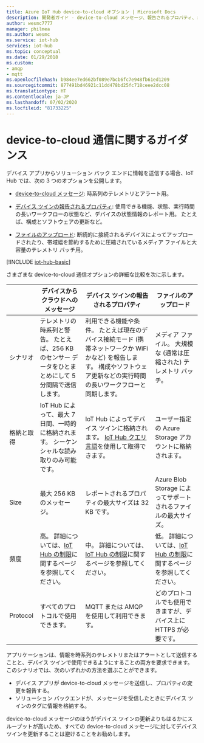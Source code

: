 ```yaml
---
title: Azure IoT Hub device-to-cloud オプション | Microsoft Docs
description: 開発者ガイド - device-to-cloud メッセージ、報告されるプロパティ、または cloud-to-device 通信のファイルのアップロードを使用するタイミングに関するガイダンスです。
author: wesmc7777
manager: philmea
ms.author: wesmc
ms.service: iot-hub
services: iot-hub
ms.topic: conceptual
ms.date: 01/29/2018
ms.custom:
- amqp
- mqtt
ms.openlocfilehash: b984ee7ed662bf089e7bcb6fc7e948fb61ed1209
ms.sourcegitcommit: 877491bd46921c11dd478bd25fc718ceee2dcc08
ms.translationtype: HT
ms.contentlocale: ja-JP
ms.lasthandoff: 07/02/2020
ms.locfileid: "81733225"
---
```

# <a name="device-to-cloud-communications-guidance"></a>device-to-cloud 通信に関するガイダンス

デバイス アプリからソリューション バック エンドに情報を送信する場合、IoT Hub では、次の 3 つのオプションを公開します。

* [device-to-cloud メッセージ](iot-hub-devguide-messages-d2c.md): 時系列のテレメトリとアラート用。

* [デバイス ツインの報告されるプロパティ](iot-hub-devguide-device-twins.md): 使用できる機能、状態、実行時間の長いワークフローの状態など、デバイスの状態情報のレポート用。 たとえば、構成とソフトウェアの更新など。

* [ファイルのアップロード](iot-hub-devguide-file-upload.md): 断続的に接続されるデバイスによってアップロードされたり、帯域幅を節約するために圧縮されているメディア ファイルと大容量のテレメトリ バッチ用。

[!INCLUDE [iot-hub-basic](../../includes/iot-hub-basic-partial.md)]

さまざまな device-to-cloud 通信オプションの詳細な比較を次に示します。

|  | デバイスからクラウドへのメッセージ | デバイス ツインの報告されるプロパティ | ファイルのアップロード |
| ---- | ------- | ---------- | ---- |
| シナリオ | テレメトリの時系列と警告。 たとえば、256 KB のセンサー データをひとまとめにして 5 分間隔で送信します。 | 利用できる機能や条件。 たとえば現在のデバイス接続モード (携帯ネットワークか WiFi かなど) を報告します。 構成やソフトウェア更新などの実行時間の長いワークフローと同期します。 | メディア ファイル。 大規模な (通常は圧縮された) テレメトリ バッチ。 |
| 格納と取得 | IoT Hub によって、最大 7 日間、一時的に格納されます。 シーケンシャルな読み取りのみ可能です。 | IoT Hub によってデバイス ツインに格納されます。 [IoT Hub クエリ言語](iot-hub-devguide-query-language.md)を使用して取得できます。 | ユーザー指定の Azure Storage アカウントに格納されます。 |
| Size | 最大 256 KB のメッセージ。 | レポートされるプロパティの最大サイズは 32 KB です。 | Azure Blob Storage によってサポートされるファイルの最大サイズ。 |
| 頻度 | 高。 詳細については、[IoT Hub の制限](iot-hub-devguide-quotas-throttling.md)に関するページを参照してください。 | 中。 詳細については、[IoT Hub の制限](iot-hub-devguide-quotas-throttling.md)に関するページを参照してください。 | 低。 詳細については、[IoT Hub の制限](iot-hub-devguide-quotas-throttling.md)に関するページを参照してください。 |
| Protocol | すべてのプロトコルで使用できます。 | MQTT または AMQP を使用して利用できます。 | どのプロトコルでも使用できますが、デバイス上に HTTPS が必要です。 |

アプリケーションは、情報を時系列のテレメトリまたはアラートとして送信することと、デバイス ツインで使用できるようにすることの両方を要求できます。 このシナリオでは、次のいずれかの方法を選ぶことができます。

* デバイス アプリが device-to-cloud メッセージを送信し、プロパティの変更を報告する。
* ソリューション バックエンドが、メッセージを受信したときにデバイス ツインのタグに情報を格納する。

device-to-cloud メッセージのほうがデバイス ツインの更新よりもはるかにスループットが高いため、すべての device-to-cloud メッセージに対してデバイス ツインを更新することは避けることをお勧めします。
